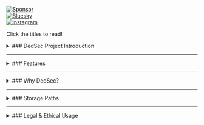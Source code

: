 [![Sponsor](https://img.shields.io/badge/sponsor-GitHub-green)](https://github.com/sponsors/dedsec1121fk)  
[![Bluesky](https://img.shields.io/badge/Bluesky-@dedsec1121fk-green)](https://bsky.app/profile/dedsec1121fk.bsky.social)  
[![Instagram](https://img.shields.io/badge/Instagram-@loukas_floros-green)](https://www.instagram.com/loukas_floros/profilecard/?igsh=MnR2eTdxaTN5ZHZi)  

Click the titles to read!

<details>
  <summary>### DedSec Project Introduction</summary>
The **DedSec Project** is a versatile collection of tools aimed at advancing cybersecurity, secure communication, and automation. It offers a range of features for anonymous data collection, real-time monitoring, and personal environment customization, all designed to be used ethically and responsibly. Whether you're looking to test phishing defenses, build private servers, or communicate anonymously, DedSec has tools tailored for your needs.

## The Truth About Government Surveillance: We're Being Controlled

You think you're free? Think again. Governments have made it clear—they’re not just watching us, they’re controlling us. The systems they’ve built around surveillance, data collection, and manipulation are more pervasive than ever before. It’s not about security or safety; it’s about maintaining power. In a world where every click, every message, every step we take is monitored, we’ve lost more than just privacy. We’ve lost control.

### **Surveillance: The All-Seeing Eye That Never Blinks**

We live in a time where surveillance has become normalized, so much so that most of us don't even notice it anymore. Every time you unlock your phone, every time you log into a website, every time you share something on social media, you’re being watched. And it’s not just the government—corporations, too, have their eyes on you. They’ve created an entire ecosystem designed to monitor, record, and analyze your every move. 

Governments around the world justify this surveillance with promises of safety—terrorism, crime, and national security, they say. But the reality is far darker. The systems they’ve built, from mass data collection to facial recognition technology, aren’t just for monitoring criminals or terrorists. They’re for monitoring everyone. The same tools that are supposedly used to protect you are also used to track your movements, understand your habits, and control your behavior.

What’s worse, most of us willingly give up our privacy for the sake of convenience. Every time you click "I agree" without reading the terms, you’re handing over your data. Every time you use a free service, you're being tracked. And the worst part? We’ve come to accept it. We’ve been conditioned to believe that privacy is a luxury, not a right. The government doesn't need to break down your door anymore—they already have access to your life through your devices.

### **Data: The New Currency of Control**

In the digital age, your data is more valuable than anything else. Your personal information is a commodity—sold to the highest bidder, used to shape your actions, and even to control your decisions. It’s not just the government that profits from your data; corporations, too, are raking in billions. Every click you make, every search you perform, every time you buy something online, your data is being collected and sold. And it’s not just used to target ads—it’s used to control you.

Think about it: Have you ever wondered why your social media feed is always full of things you’re interested in? Why you see certain political posts or news stories over and over? It’s not a coincidence. The algorithms are designed to reinforce your existing beliefs and keep you engaged, to keep you hooked. The more time you spend online, the more data you generate, and the more control the system has over you. 

But it goes deeper than that. Your data isn’t just about marketing—it’s about shaping your behavior. Governments use the same data to predict what you’ll do next, to suppress dissent, and to keep you in line. If you’re not playing by their rules, they can use your data to target you, track you, and even destroy your reputation. They can discredit you, manipulate public opinion, and control the narrative. 

And what do you get in return? A few “free” apps, a better shopping experience? It’s not worth it. You’re being sold, and you don’t even realize it.

### **The Manipulation of Truth: The System Controls What You See**

In *Watch Dogs*, ctOS isn’t just a surveillance system—it’s a propaganda machine. It controls the flow of information, shaping how people think and what they believe. And in the real world, the system is no different. Governments, media outlets, and corporations have found ways to control the narrative, shaping public opinion and steering the masses in the direction they want.

News isn’t just information anymore—it’s a tool of power. It’s not about reporting the truth; it’s about shaping a narrative that serves those in power. The news you see on your screen, the stories that dominate the headlines, and the social media posts you interact with are all curated to fit an agenda. And the more you consume, the more the system shapes your view of the world. You’re not just reading news—you’re being manipulated.

But it’s not just about controlling the news. The algorithms that power social media and search engines also play a role in controlling what you see. These algorithms are designed to keep you engaged, to feed you content that keeps you scrolling, clicking, and consuming. And they’re not neutral—they’re designed to reinforce your biases, to make you think you’re right, to make you feel like your worldview is the only one that matters.

In this world, truth is malleable. It’s not about facts—it’s about control. And the more you’re shaped by the content you consume, the less control you have over your own thoughts.

### **Control: The Invisible Chains**

It’s not just about surveillance. It’s about control. When governments and corporations know everything about you—your habits, your beliefs, your desires—they can control what you do, how you think, and even how you vote. The systems they’ve built aren’t just watching you; they’re guiding you, nudging you in the direction they want you to go. They know what you want before you do. They know what you fear, what you desire, and what will make you act.

It’s a subtle form of control. You don’t even realize it’s happening. Every time you see an ad that perfectly matches your needs, every time a post reinforces your beliefs, every time you’re pushed toward a decision that benefits the system—it’s all part of the plan. You’re not making choices. The system is making them for you.

And it’s not just about influencing you in small ways. Governments can use your data to suppress opposition, to target activists, to silence dissent. If you challenge the status quo, the system can use everything it knows about you to discredit you, to ruin your reputation, to shut you down. They can track your movements, predict your actions, and manipulate your surroundings to keep you in line.

### **Reclaiming Control: It’s Time to Fight Back**

But it doesn’t have to be this way. You’re not powerless. We have the tools to fight back, to take control of our own lives and our own data. Just like DedSec in *Watch Dogs*, we can expose the system, tear down the surveillance state, and reclaim our freedom.

It starts with awareness. You need to understand what’s really going on before you can fight back. Stop blindly accepting the terms and conditions. Use encryption. Protect your privacy. Start questioning everything. Why do they need your data? Why are they tracking you? Who’s controlling the narrative, and why?

The truth is out there, and it’s up to us to expose it. We can fight for stronger privacy laws, demand transparency from the companies and governments that collect our data, and hold them accountable for how they use it. We can use technology to protect ourselves, to secure our communications, and to reclaim our privacy.

It’s time to wake up. It’s time to stop being complicit in your own surveillance. You don’t have to be a product. You don’t have to be controlled. The system is built on your complacency, but you have the power to tear it down. 

We’ve been given the tools to fight back, to resist the systems of control that are being built around us. It’s time to start using them. The fight for freedom isn’t just about resisting the physical chains—it’s about rejecting the digital chains that bind us. The truth is that we’re not just products to be sold—we are people, and it’s time to take back control of our lives, our data, and our future. The system is rigged, but it’s not invincible. We have the power to break it.

  **Disclaimer:** The tools in this repository are strictly for educational and ethical use. Misuse or unauthorized deployment may lead to legal consequences.
</details>

---

<details>
  <summary>### Features</summary>

  #### 1. Secure Communication  
  - **DedSec's Chat**: Enables anonymous chatting for 8 users. No chats are saved, ensuring complete privacy; files can be shared.  
  - **Fox Chat**: Enables anonymous chatting for unlimited users. No chats are saved, ensuring complete privacy; files can be shared.  

  #### 2. Camera Tools  
  - **Camera Phish**: Share a link to capture continuous images from the front or back camera (user's choice). Images are saved automatically in `Internal Storage/Download/Camera-Phish`.  

  #### 3. Audio Recording  
  - **Sound Recording**: Share a link to record high-quality audio. Recordings are saved in `Internal Storage/Download/Recordings`.  

  #### 4. Geolocation Tools  
  - **Live Location Tracker**: Retrieve real-time GPS coordinates and street details via shared links.  

  #### 5. Database Management  
  - **DedSec Database**: Build and manage personal databases or servers. Includes efficient search, retrieval, and export features for organized data management.  

  #### 6. Phishing Simulations  
  - **Donation Phishing**: Create phishing templates for controlled simulations, improving awareness and security measures.  

  #### 7. OSINT Tools  
  - **OSINTDS**: Automates the collection of open-source data from public sources, customizable for targeted intelligence.  


  #### 8. Radio Mode  
  - Provides a personalized music experience by playing shuffled audio files from user-defined folders.  
  - Users can select "stations" (folders) from a dedicated directory (`~/DedSec/Radio Mode`).  
  - Features controls for stopping, continuing, and switching between stations, all accessible through an intuitive terminal interface.  
  - Designed for entertainment while maintaining the DedSecOS aesthetic and functionality.  

  #### 9. Authentication Framework  
  - **T-Login**: Secure multi-user authentication with encryption, session tracking, and audit logging.  

  #### 10. Customization  
  - **Customization Tool**: Modify terminal settings like color schemes, fonts, and layouts. Save and load profiles to automate repetitive tasks.  
</details>

---

<details>
  <summary>### Why DedSec?</summary>
  With DedSec, users can:  
  - **Ethically Collect Data**: Use secure links to gather images, recordings, or location details for testing and analysis.  
  - **Communicate Anonymously**: Chat without leaving a trace.  
  - **Simulate Attacks**: Conduct phishing tests to identify and improve system weaknesses.  
  - **Customize Workflows**: Personalize environments for efficiency.  
  - **Gather Intelligence**: Automate OSINT tasks for research and analysis.  
</details>

---

<details>
  <summary>### Storage Paths</summary>
  - **Images**: `Internal Storage/Download/Camera-Phish`  
  - **Audio**: `Internal Storage/Download/Recordings`  
</details>

---

<details>
  <summary>### Legal & Ethical Usage</summary>
  1. Obtain explicit permission from system owners before deployment.  
  2. Follow all applicable local, national, and international laws.  
  3. DedSec is designed for ethical use only—misuse is strictly prohibited.  

  **DedSec empowers innovation, education, and cybersecurity research. Use it to make a positive impact!**
</details>

